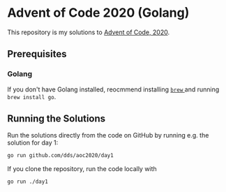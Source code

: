 # Advent of Code 2020 (Golang)

This repository is my solutions to [Advent of Code, 2020](https://adventofcode.com/2020).

## Prerequisites

### Golang

If you don't have Golang installed, reocmmend installing [`brew` ](https://brew.sh/) and running `brew install go`.

## Running the Solutions

Run the solutions directly from the code on GitHub by running e.g. the solution for day 1:

```sh
go run github.com/dds/aoc2020/day1
```

If you clone the repository, run the code locally with

```sh
go run ./day1
```
